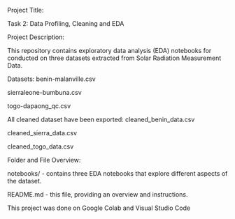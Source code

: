 Project Title:

Task 2: Data Profiling, Cleaning and EDA

Project Description:

This repository contains exploratory data analysis (EDA) notebooks for conducted on three datasets extracted from Solar Radiation Measurement Data.

Datasets:
benin-malanville.csv

sierraleone-bumbuna.csv

togo-dapaong_qc.csv

All cleaned dataset have been exported:
cleaned_benin_data.csv

cleaned_sierra_data.csv

cleaned_togo_data.csv

Folder and File Overview:

notebooks/ - contains three EDA notebooks that explore different aspects of the dataset.

README.md - this file, providing an overview and instructions.

This project was done on Google Colab and Visual Studio Code
